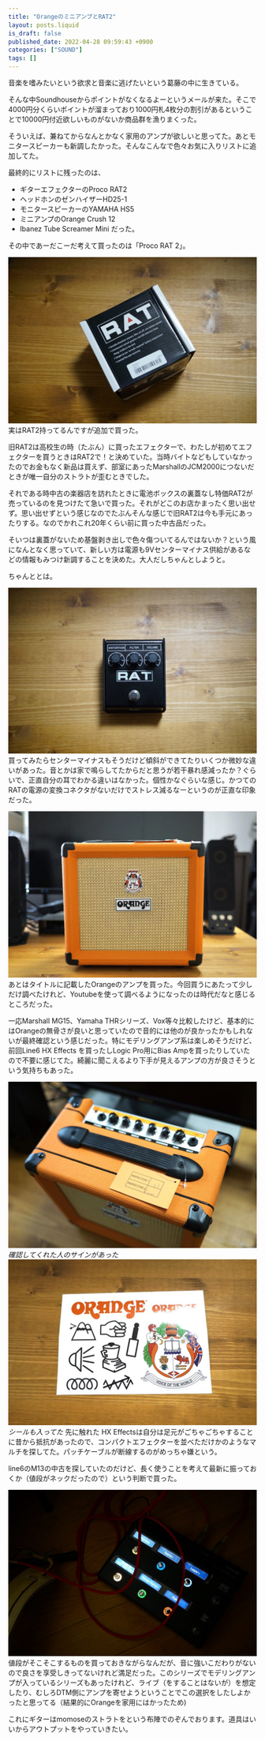 ```yaml
---
title: "OrangeのミニアンプとRAT2"
layout: posts.liquid
is_draft: false
published_date: 2022-04-28 09:59:43 +0900
categories: ["SOUND"]
tags: []
---
```


音楽を嗜みたいという欲求と音楽に逃げたいという葛藤の中に生きている。

そんな中Soundhouseからポイントがなくなるよーというメールが来た。そこで4000円分くらいポイントが溜まっており1000円札4枚分の割引があるということで10000円付近欲しいものがないか商品群を漁りまくった。

そういえば、兼ねてからなんとかなく家用のアンプが欲しいと思ってた。あとモニタースピーカーも新調したかった。そんなこんなで色々お気に入りリストに追加してた。

最終的にリストに残ったのは、

- ギターエフェクターのProco RAT2
- ヘッドホンのゼンハイザーHD25-1
- モニタースピーカーのYAMAHA HS5
- ミニアンプのOrange Crush 12
- Ibanez Tube Screamer Mini
だった。

その中であーだこーだ考えて買ったのは「Proco RAT 2」。

![](/public/images/2022/04/dsc08731-1024x684.jpg)
実はRAT2持ってるんですが追加で買った。

旧RAT2は高校生の時（たぶん）に買ったエフェクターで、わたしが初めてエフェクターを買うときはRAT2で！と決めていた。当時バイトなどもしていなかったのでお金もなく新品は買えず、部室にあったMarshallのJCM2000につないだときが唯一自分のストラトが歪むときでした。

それである時中古の楽器店を訪れたときに電池ボックスの裏蓋なし特価RAT2が売っているのを見つけたて急いで買った。それがどこのお店かまったく思い出せず。思い出せずという感じなのでたぶんそんな感じで旧RAT2は今も手元にあったりする。なのでかれこれ20年くらい前に買った中古品だった。

そいつは裏蓋がないため基盤剥き出しで色々傷ついてるんではないか？という風になんとなく思っていて、新しい方は電源も9Vセンターマイナス供給があるなどの情報もみつけ新調することを決めた。大人だしちゃんとしようと。

ちゃんととは。

![](/public/images/2022/04/dsc08732-1024x684.jpg)
買ってみたらセンターマイナスもそうだけど傾斜ができてたりいくつか微妙な違いがあった。音とかは家で鳴らしてたからだと思うが若干暴れ感減ったか？ぐらいで、正直自分の耳でわかる違いはなかった。個性かなぐらいな感じ。かつてのRATの電源の変換コネクタがないだけでストレス減るなーというのが正直な印象だった。

![](/public/images/2022/04/dsc08804-1024x684.jpg)
あとはタイトルに記載したOrangeのアンプを買った。今回買うにあたって少しだけ調べたけれど、Youtubeを使って調べるようになったのは時代だなと感じるところだった。

一応Marshall MG15、Yamaha THRシリーズ、Vox等々比較したけど、基本的にはOrangeの無骨さが良いと思っていたので音的には他のが良かったかもしれないが最終確認という感じだった。特にモデリングアンプ系は楽しめそうだけど、前回Line6 HX Effects を買ったしLogic Pro用にBias Ampを買ったりしていたので不要に感じてた。綺麗に聞こえるより下手が見えるアンプの方が良さそうという気持ちもあった。

![](/public/images/2022/04/dsc08805-1024x684.jpg)
_確認してくれた人のサインがあった_
![](/public/images/2022/04/dsc08808-1024x684.jpg)
_シールも入ってた_
先に触れた HX Effectsは自分は足元がごちゃごちゃすることに昔から抵抗があったので、コンパクトエフェクターを並べただけかのようなマルチを探してた。パッチケーブルが断線するのがめっちゃ嫌という。

line6のM13の中古を探していたのだけど、長く使うことを考えて最新に振っておくか（値段がネックだったので）という判断で買った。

![](/public/images/2022/04/b28dd9ba-6f16-42ba-b8a7-d9ab19a2e055-1024x684.jpg)
値段がそこそこするものを買っておきながらなんだが、音に強いこだわりがないので良さを享受しきってないけれど満足だった。このシリーズでモデリングアンプが入っているシリーズもあったけれど、ライブ（をすることはないが）を想定したり、むしろDTM側にアンプを寄せようということでこの選択をしたしよかったと思ってる（結果的にOrangeを家用にはかったため)

これにギターはmomoseのストラトをという布陣でのぞんでおります。道具はいいからアウトプットをやっていきたい。


